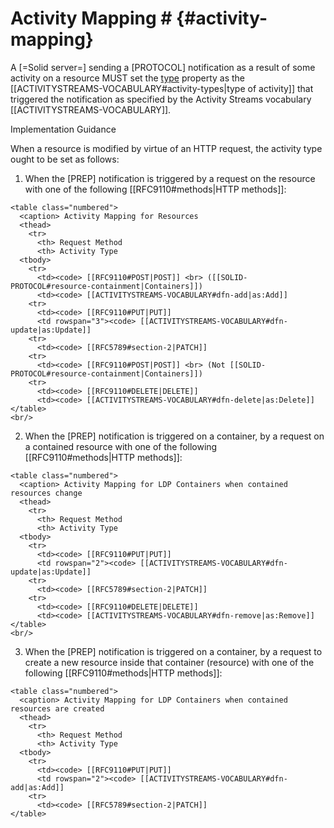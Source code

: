 # Activity Mapping # {#activity-mapping}

A [=Solid server=] sending a [PROTOCOL] notification as a result of some activity on a resource MUST set the [type](#notification-property-type) property as the [[ACTIVITYSTREAMS-VOCABULARY#activity-types|type of activity]] that triggered the notification as specified by the Activity Streams vocabulary [[ACTIVITYSTREAMS-VOCABULARY]].


<div class="advisement">
  <div class="marker">Implementation Guidance</div>

  When a resource is modified by virtue of an HTTP request, the activity type ought to be set as follows:

  1. When the [PREP] notification is triggered by a request on the resource with one of the following [[RFC9110#methods|HTTP methods]]:

    <table class="numbered">
      <caption> Activity Mapping for Resources
      <thead>
        <tr>
          <th> Request Method
          <th> Activity Type
      <tbody>
        <tr>
          <td><code> [[RFC9110#POST|POST]] <br> ([[SOLID-PROTOCOL#resource-containment|Containers]])
          <td><code> [[ACTIVITYSTREAMS-VOCABULARY#dfn-add|as:Add]]
        <tr>
          <td><code> [[RFC9110#PUT|PUT]]
          <td rowspan="3"><code> [[ACTIVITYSTREAMS-VOCABULARY#dfn-update|as:Update]]
        <tr>
          <td><code> [[RFC5789#section-2|PATCH]]
        <tr>
          <td><code> [[RFC9110#POST|POST]] <br> (Not [[SOLID-PROTOCOL#resource-containment|Containers]])
        <tr>
          <td><code> [[RFC9110#DELETE|DELETE]]
          <td><code> [[ACTIVITYSTREAMS-VOCABULARY#dfn-delete|as:Delete]]
    </table>
    <br/>

  2. When the [PREP] notification is triggered on a container, by a request on a contained resource with one of the following [[RFC9110#methods|HTTP methods]]:

    <table class="numbered">
      <caption> Activity Mapping for LDP Containers when contained resources change
      <thead>
        <tr>
          <th> Request Method
          <th> Activity Type
      <tbody>
        <tr>
          <td><code> [[RFC9110#PUT|PUT]]
          <td rowspan="2"><code> [[ACTIVITYSTREAMS-VOCABULARY#dfn-update|as:Update]]
        <tr>
          <td><code> [[RFC5789#section-2|PATCH]]
        <tr>
          <td><code> [[RFC9110#DELETE|DELETE]]
          <td><code> [[ACTIVITYSTREAMS-VOCABULARY#dfn-remove|as:Remove]]
    </table>
    <br/>

  3. When the [PREP] notification is triggered on a container, by a request to create a new resource inside that container (resource) with one of the following [[RFC9110#methods|HTTP methods]]:

    <table class="numbered">
      <caption> Activity Mapping for LDP Containers when contained resources are created
      <thead>
        <tr>
          <th> Request Method
          <th> Activity Type
      <tbody>
        <tr>
          <td><code> [[RFC9110#PUT|PUT]]
          <td rowspan="2"><code> [[ACTIVITYSTREAMS-VOCABULARY#dfn-add|as:Add]]
        <tr>
          <td><code> [[RFC5789#section-2|PATCH]]
    </table>
